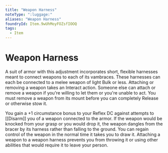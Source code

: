 ```yaml
---
title: "Weapon Harness"
noteType: ":luggage:"
aliases: "Weapon Harness"
foundryId: Item.9wUhMoyFOZsfIOOQ
tags:
  - Item
---
```


# Weapon Harness

A suit of armor with this adjustment incorporates short, flexible harnesses meant to connect weapons to each of its vambraces. These harnesses can each be connected to a melee weapon of light Bulk or less. Attaching or removing a weapon takes an Interact action. Someone else can attach or remove a weapon if you're willing to let them or you're unable to act. You must remove a weapon from its mount before you can completely Release or otherwise stow it.

You gain a +1 circumstance bonus to your Reflex DC against attempts to [[Disarm]] you of a weapon connected to the armor. If the weapon would be knocked from your grasp or you would drop it, the weapon dangles from the bracer by its harness rather than falling to the ground. You can regain control of the weapon in the normal time it takes you to draw it. Attaching a weapon to a weapon harness prevents you from throwing it or using other abilities that would require it to leave your person.
